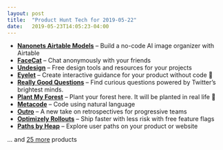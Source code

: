 ```yaml
---
layout: post
title:  "Product Hunt Tech for 2019-05-22"
date:   2019-05-23T14:05:23-04:00
---
```


* **[Nanonets Airtable Models](https://www.producthunt.com/posts/nanonets-airtable-models?utm_campaign=producthunt-api&utm_medium=api&utm_source=Application%3A+Daily+Digest+RSS+%28ID%3A+3202%29)** – Build a no-code AI image organizer with Airtable
* **[FaceCat](https://www.producthunt.com/posts/facecat-2?utm_campaign=producthunt-api&utm_medium=api&utm_source=Application%3A+Daily+Digest+RSS+%28ID%3A+3202%29)** – Chat anonymously with your friends
* **[Undesign](https://www.producthunt.com/posts/undesign?utm_campaign=producthunt-api&utm_medium=api&utm_source=Application%3A+Daily+Digest+RSS+%28ID%3A+3202%29)** – Free design tools and resources for your projects
* **[Eyelet](https://www.producthunt.com/posts/eyelet-2?utm_campaign=producthunt-api&utm_medium=api&utm_source=Application%3A+Daily+Digest+RSS+%28ID%3A+3202%29)** – Create interactive guidance for your product without code 🧶
* **[Really Good Questions](https://www.producthunt.com/posts/really-good-questions?utm_campaign=producthunt-api&utm_medium=api&utm_source=Application%3A+Daily+Digest+RSS+%28ID%3A+3202%29)** – Find curious questions powered by Twitter’s brightest minds.
* **[Plant My Forest](https://www.producthunt.com/posts/plant-my-forest?utm_campaign=producthunt-api&utm_medium=api&utm_source=Application%3A+Daily+Digest+RSS+%28ID%3A+3202%29)** – Plant your forest here. It will be planted in real life 🌱
* **[Metacode](https://www.producthunt.com/posts/metacode?utm_campaign=producthunt-api&utm_medium=api&utm_source=Application%3A+Daily+Digest+RSS+%28ID%3A+3202%29)** – Code using natural language
* **[Outro](https://www.producthunt.com/posts/outro?utm_campaign=producthunt-api&utm_medium=api&utm_source=Application%3A+Daily+Digest+RSS+%28ID%3A+3202%29)** – A new take on retrospectives for progressive teams
* **[Optimizely Rollouts](https://www.producthunt.com/posts/optimizely-rollouts?utm_campaign=producthunt-api&utm_medium=api&utm_source=Application%3A+Daily+Digest+RSS+%28ID%3A+3202%29)** – Ship faster with less risk with free feature flags
* **[Paths by Heap](https://www.producthunt.com/posts/paths-by-heap?utm_campaign=producthunt-api&utm_medium=api&utm_source=Application%3A+Daily+Digest+RSS+%28ID%3A+3202%29)** – Explore user paths on your product or website

… and [25 more](https://www.producthunt.com/tech) products